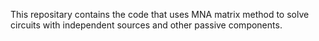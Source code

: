 This repositary contains the code that uses MNA matrix method to solve circuits with independent sources and other passive components. 
